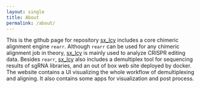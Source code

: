 ```yaml
---
layout: single
title: About
permalink: /about/
---
```


This is the github page for repository [sx_lcy][sx_lcy] includes a core chimeric alignment engine `rearr`. Although `rearr` can be used for any chimeric alignment job in theory, [sx_lcy][sx_lcy] is mainly used to analyze CRISPR editing data. Besides `rearr`, [sx_lcy][sx_lcy] also includes a demultiplex tool for sequencing results of sgRNA libraries, and an out of box web site deployed by docker. The website contains a UI visualizing the whole workflow of demultiplexing and aligning. It also contains some apps for visualization and post process.

[sx_lcy]: https://github.com/ljw20180420/sx_lcy